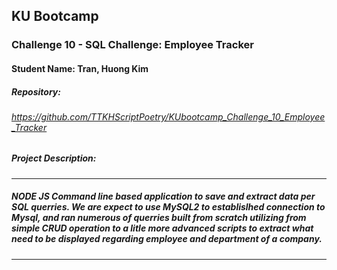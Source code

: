 ## KU Bootcamp  
### Challenge 10 - SQL Challenge: Employee Tracker
#### Student Name: Tran, Huong Kim

##### Repository:   
###### https://github.com/TTKHScriptPoetry/KUbootcamp_Challenge_10_Employee_Tracker
 
##### Project Description:
-----------------------------------------------------------------------------------------------------------
#####  NODE JS Command line based application to save and extract data per SQL querries. We are expect to use MySQL2 to establislhed connection to Mysql,  and ran numerous of querries built from scratch utilizing from simple CRUD operation to a litle more advanced scripts to extract what need to be displayed regarding employee and department of a company.
-----------------------------------------------------------------------------------------------------------